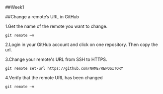 ##Week1

##Change a remote’s URL in GitHub

1.Get the name of the remote you want to change.

```{sh}
git remote –v
```

2.Login in your GitHub account and click on one repository. Then copy the url. 

3.Change your remote's URL from SSH to HTTPS.

```{sh}
git remote set-url https://github.com/NAME/REPOSITORY
```

4.Verify that the remote URL has been changed

```{sh}
git remote –v
```

